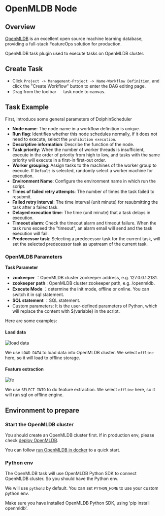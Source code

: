 # OpenMLDB Node

## Overview

[OpenMLDB](https://openmldb.ai/) is an excellent open source machine learning database, providing a full-stack 
FeatureOps solution for production.

OpenMLDB task plugin used to execute tasks on OpenMLDB cluster.

## Create Task

- Click `Project -> Management-Project -> Name-Workflow Definition`, and click the "Create Workflow" button to enter the
  DAG editing page.
- Drag from the toolbar <img src="/img/tasks/icons/openmldb.png" width="15"/> task node to canvas.

## Task Example

First, introduce some general parameters of DolphinScheduler

- **Node name**: The node name in a workflow definition is unique.
- **Run flag**: Identifies whether this node schedules normally, if it does not need to execute, select
  the `prohibition execution`.
- **Descriptive information**: Describe the function of the node.
- **Task priority**: When the number of worker threads is insufficient, execute in the order of priority from high
  to low, and tasks with the same priority will execute in a first-in first-out order.
- **Worker grouping**: Assign tasks to the machines of the worker group to execute. If `Default` is selected,
  randomly select a worker machine for execution.
- **Environment Name**: Configure the environment name in which run the script.
- **Times of failed retry attempts**: The number of times the task failed to resubmit.
- **Failed retry interval**: The time interval (unit minute) for resubmitting the task after a failed task.
- **Delayed execution time**: The time (unit minute) that a task delays in execution.
- **Timeout alarm**: Check the timeout alarm and timeout failure. When the task runs exceed the "timeout", an alarm
  email will send and the task execution will fail.
- **Predecessor task**: Selecting a predecessor task for the current task, will set the selected predecessor task as
  upstream of the current task.

### OpenMLDB Parameters

**Task Parameter**

- **zookeeper** ：OpenMLDB cluster zookeeper address, e.g. 127.0.0.1:2181.
- **zookeeper path** : OpenMLDB cluster zookeeper path, e.g. /openmldb.
- **Execute Mode** ：determine the init mode, offline or online. You can switch it in sql statement.
- **SQL statement** ：SQL statement.
- Custom parameters: It is the user-defined parameters of Python, which will replace the content with \${variable} in the script.

Here are some examples:

#### Load data

![load data](/img/tasks/demo/openmldb-load-data.png)

We use `LOAD DATA` to load data into OpenMLDB cluster. We select `offline` here, so it will load to offline storage.

#### Feature extraction

![fe](/img/tasks/demo/openmldb-feature-extraction.png)

We use `SELECT INTO` to do feature extraction. We select `offline` here, so it will run sql on offline engine.

## Environment to prepare

### Start the OpenMLDB cluster

You should create an OpenMLDB cluster first. If in production env, please check [deploy OpenMLDB](https://openmldb.ai/docs/en/v0.5/deploy/install_deploy.html).

You can follow [run OpenMLDB in docker](https://openmldb.ai/docs/zh/v0.5/quickstart/openmldb_quickstart.html#id11)
to a quick start.

### Python env

The OpenMLDB task will use OpenMLDB Python SDK to connect OpenMLDB cluster. So you should have the Python env.

We will use `python3` by default. You can set `PYTHON_HOME` to use your custom python env.

Make sure you have installed OpenMLDB Python SDK, using 'pip install openmldb'.

